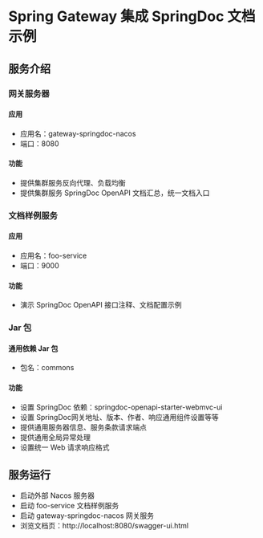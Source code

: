 # Spring Gateway 集成 SpringDoc 文档示例

## 服务介绍

### 网关服务器
#### 应用
* 应用名：gateway-springdoc-nacos
* 端口：8080

#### 功能
* 提供集群服务反向代理、负载均衡
* 提供集群服务 SpringDoc OpenAPI 文档汇总，统一文档入口

### 文档样例服务
#### 应用
* 应用名：foo-service
* 端口：9000

#### 功能
* 演示 SpringDoc OpenAPI 接口注释、文档配置示例

### Jar 包
#### 通用依赖 Jar 包 
* 包名：commons

#### 功能
* 设置 SpringDoc 依赖：springdoc-openapi-starter-webmvc-ui
* 设置 SpringDoc网关地址、版本、作者、响应通用组件设置等等
* 提供通用服务器信息、服务条款请求端点
* 提供通用全局异常处理
* 设置统一 Web 请求响应格式

## 服务运行

* 启动外部 Nacos 服务器
* 启动 foo-service 文档样例服务
* 启动 gateway-springdoc-nacos 网关服务
* 浏览文档页：http://localhost:8080/swagger-ui.html